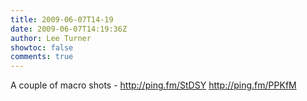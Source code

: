 ```yaml
---
title: 2009-06-07T14-19
date: 2009-06-07T14:19:36Z
author: Lee Turner
showtoc: false
comments: true
---
```


A couple of macro shots - http://ping.fm/StDSY  http://ping.fm/PPKfM

